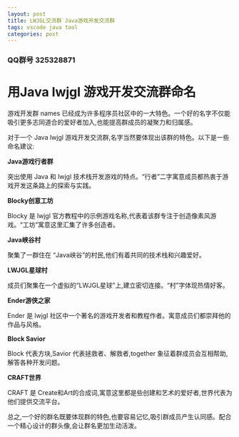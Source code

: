 ```yaml
---
layout: post
title: LWJGL交流群 Java游戏开发交流群
tags: vscode java tool
categories: post
---
```


### QQ群号 325328871

# 用Java lwjgl 游戏开发交流群命名

游戏开发群 names 已经成为许多程序员社区中的一大特色。一个好的名字不仅能吸引更多志同道合的爱好者加入,也能提高群成员的凝聚力和归属感。

对于一个 Java lwjgl 游戏开发交流群,名字当然要体现出该群的特色。以下是一些命名建议:

**Java游戏行者群**

突出使用 Java 和 lwjgl 技术栈开发游戏的特点。“行者”二字寓意成员都热衷于游戏开发这条路上的探索与实践。

**Blocky创意工坊** 

Blocky 是 lwjgl 官方教程中的示例游戏名称,代表着该群专注于创造像素风游戏。“工坊”寓意这里汇集了许多创造者。

**Java峡谷村**

聚集了一群住在 “Java峡谷”的村民,他们有着共同的技术栈和兴趣爱好。

**LWJGL星球村** 

成员们聚集在一个虚拟的“LWJGL星球”上,建立密切连接。“村”字体现热情好客。

**Ender游侠之家**

Ender 是 lwjgl 社区中一个著名的游戏开发者和教程作者。寓意成员们都崇拜他的作品与风格。

**Block Savior**

Block 代表方块,Savior 代表拯救者、解救者,together 象征着群成员会互相帮助,解答各种开发问题。

**CRAFT世界**

CRAFT 是 Create和Art的合成词,寓意这里都是些创建和艺术的爱好者,世界代表为他们提供交流平台。

总之,一个好的群名既要体现群的特色,也要容易记忆,吸引群成员产生认同感。配合一个精心设计的群头像,会让群名更加生动活泼。

